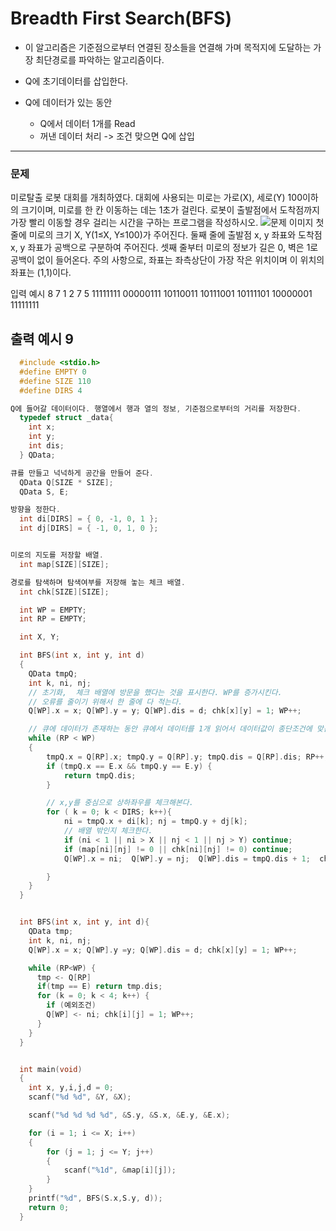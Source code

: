 # Breadth First Search(BFS)
- 이 알고리즘은 기준점으로부터 연결된 장소들을 연결해 가며 목적지에 도달하는 가장 최단경로를 파악하는 알고리즘이다.

- Q에 초기데이터를 삽입한다.
- Q에 데이터가 있는 동안
  - Q에서 데이터 1개를 Read
  - 꺼낸 데이터 처리 -> 조건 맞으면 Q에 삽입



-------
### 문제
미로탈출 로봇 대회를 개최하였다. 대회에 사용되는 미로는 가로(X), 세로(Y) 100이하의 크기이며,
미로를 한 칸 이동하는 데는 1초가 걸린다.
로봇이 출발점에서 도착점까지 가장 빨리 이동할 경우 걸리는 시간을 구하는 프로그램을 작성하시오.
![문제 이미지]()
첫 줄에 미로의 크기 X, Y(1≤X, Y≤100)가 주어진다.
둘째 줄에 출발점 x, y 좌표와 도착점 x, y 좌표가 공백으로 구분하여 주어진다.
셋째 줄부터 미로의 정보가 길은 0, 벽은 1로 공백이 없이 들어온다.
주의 사항으로, 좌표는 좌측상단이 가장 작은 위치이며 이 위치의 좌표는 (1,1)이다.

입력 예시
8 7
1 2 7 5
11111111
00000111
10110011
10111001
10111101
10000001
11111111

출력 예시
9
--------

```cpp
  #include <stdio.h>
  #define EMPTY 0
  #define SIZE 110
  #define DIRS 4

Q에 들어갈 데이터이다. 행열에서 행과 열의 정보, 기준점으로부터의 거리를 저장한다.
  typedef struct _data{
  	int x;
  	int y;
  	int dis;
  } QData;

큐를 만들고 넉넉하게 공간을 만들어 준다.
  QData Q[SIZE * SIZE];
  QData S, E;

방향을 정한다.
  int di[DIRS] = { 0, -1, 0, 1 };
  int dj[DIRS] = { -1, 0, 1, 0 };


미로의 지도를 저장할 배열.
  int map[SIZE][SIZE];

경로를 탐색하며 탐색여부를 저장해 놓는 체크 배열.
  int chk[SIZE][SIZE];

  int WP = EMPTY;
  int RP = EMPTY;

  int X, Y;

  int BFS(int x, int y, int d)
  {
  	QData tmpQ;
  	int k, ni, nj;
  	// 초기화,  체크 배열에 방문을 했다는 것을 표시한다. WP를 증가시킨다.
  	// 오류를 줄이기 위해서 한 줄에 다 적는다.
  	Q[WP].x = x; Q[WP].y = y; Q[WP].dis = d; chk[x][y] = 1; WP++;

    // 큐에 데이터가 존재하는 동안 큐에서 데이터를 1개 읽어서 데이터값이 종단조건에 맞는지 확인한다.
  	while (RP < WP)
  	{
  		tmpQ.x = Q[RP].x; tmpQ.y = Q[RP].y; tmpQ.dis = Q[RP].dis; RP++;
  		if (tmpQ.x == E.x && tmpQ.y == E.y) {
  			return tmpQ.dis;
  		}

  		// x,y를 중심으로 상하좌우를 체크해본다.
  		for ( k = 0; k < DIRS; k++){
  			ni = tmpQ.x + di[k]; nj = tmpQ.y + dj[k];
  			// 배열 밖인지 체크한다.
  			if (ni < 1 || ni > X || nj < 1 || nj > Y) continue;
  			if (map[ni][nj] != 0 || chk[ni][nj] != 0) continue;
  			Q[WP].x = ni;  Q[WP].y = nj;  Q[WP].dis = tmpQ.dis + 1;  chk[ni][nj] = 1; WP++;

  		}
  	}
  }


  int BFS(int x, int y, int d){
    QData tmp;
    int k, ni, nj;
    Q[WP].x = x; Q[WP].y =y; Q[WP].dis = d; chk[x][y] = 1; WP++;

    while (RP<WP) {
      tmp <- Q[RP]
      if(tmp == E) return tmp.dis;
      for (k = 0; k < 4; k++) {
        if (예외조건)
        Q[WP] <- ni; chk[i][j] = 1; WP++;
      }
    }
  }


  int main(void)
  {
  	int x, y,i,j,d = 0;
  	scanf("%d %d", &Y, &X);

  	scanf("%d %d %d %d", &S.y, &S.x, &E.y, &E.x);

  	for (i = 1; i <= X; i++)
  	{
  		for (j = 1; j <= Y; j++)
  		{
  			scanf("%1d", &map[i][j]);
  		}
  	}
  	printf("%d", BFS(S.x,S.y, d));
  	return 0;
  }  
```

